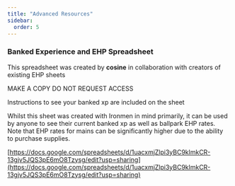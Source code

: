 ```yaml
---
title: "Advanced Resources"
sidebar:
  order: 5
---
```


### Banked Experience and EHP Spreadsheet

This spreadsheet was created by **cosine** in collaboration with creators of existing EHP sheets

MAKE A COPY DO NOT REQUEST ACCESS

Instructions to see your banked xp are included on the sheet

Whilst this sheet was created with Ironmen in mind primarily, it can be used by anyone to see their current banked xp as well as ballpark EHP rates. Note that EHP rates for mains can be significantly higher due to the ability to purchase supplies.

[https://docs.google.com/spreadsheets/d/1uacxmjZlpi3yBC9klmkCR-13gjv5JQS3pE6mO8Tzysg/edit?usp=sharing](https://docs.google.com/spreadsheets/d/1uacxmjZlpi3yBC9klmkCR-13gjv5JQS3pE6mO8Tzysg/edit?usp=sharing)
